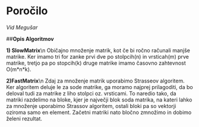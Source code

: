 # Poročilo

*Vid Megušar*

##**Opis Algoritmov**

**1) SlowMatrix**\n
Običajno množenje matrik, kot če bi ročno računali manjše matrike.
Ker imamo tri for zanke prvi dve po stolpcih(n) in vrsticah(m) prve matrike, tretjo pa po stopcih(k) druge matrike imamo časovno zahtevnost O(m\*n\*k).

**2)FastMatrix**\n
Zdaj za množenje matrik uporabimo Strasseov algoritem. Ker algoritem deluje le za sode matrike, ga moramo najprej prilagoditi, da bo deloval tudi za matrike z liho stolpci oz. vrsticami. To naredio tako, da matriki razdelimo na bloke, kjer je največji blok soda matrika, na kateri lahko za množenje uporabimo Strassov algoritem, ostali bloki pa so vektorji oziroma samo en element. Začetni matriki nato bločno zmnožimo in dobimo želeni rezultat.


